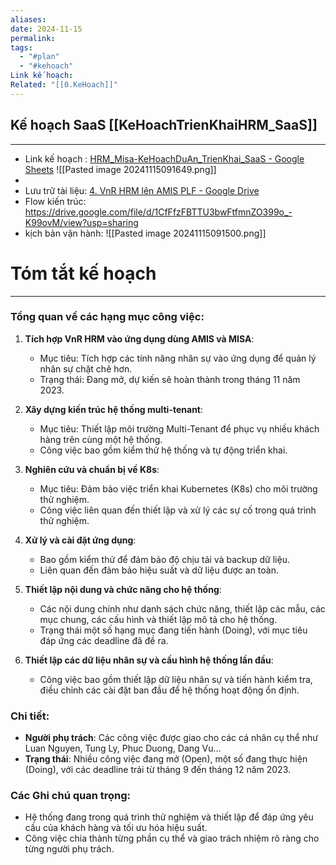 ```yaml
---
aliases: 
date: 2024-11-15
permalink: 
tags:
  - "#plan"
  - "#kehoach"
Link kế hoạch: 
Related: "[[0.KeHoach]]"
---
```

## Kế hoạch SaaS [[KeHoachTrienKhaiHRM_SaaS]]
---
- Link kế hoạch : [HRM_Misa-KeHoachDuAn_TrienKhai_SaaS - Google Sheets](https://docs.google.com/spreadsheets/d/1nH1c2pArAfx6oiTLKkYA8aij98iHeBF2dS6MslR2EwU/edit?gid=2027547186#gid=2027547186)
![[Pasted image 20241115091649.png]]
- 
- Lưu trữ tài liệu: [4. VnR HRM lên AMIS PLF - Google Drive](https://drive.google.com/drive/folders/1ePDN8FDWhBOF0XMaNR9RilLSPjSJUxYN)
- Flow kiến trúc: https://drive.google.com/file/d/1CfFfzFBTTU3bwFtfmnZO399o_-K99ovM/view?usp=sharing
- kịch  bản vận hành: ![[Pasted image 20241115091500.png]]
 
# Tóm tắt kế hoạch
---
### Tổng quan về các hạng mục công việc:
1. **Tích hợp VnR HRM vào ứng dụng dùng AMIS và MISA**:
   - Mục tiêu: Tích hợp các tính năng nhân sự vào ứng dụng để quản lý nhân sự chặt chẽ hơn.
   - Trạng thái: Đang mở, dự kiến sẽ hoàn thành trong tháng 11 năm 2023.

2. **Xây dựng kiến trúc hệ thống multi-tenant**:
   - Mục tiêu: Thiết lập môi trường Multi-Tenant để phục vụ nhiều khách hàng trên cùng một hệ thống.
   - Công việc bao gồm kiểm thử hệ thống và tự động triển khai.

3. **Nghiên cứu và chuẩn bị về K8s**:
   - Mục tiêu: Đảm bảo việc triển khai Kubernetes (K8s) cho môi trường thử nghiệm.
   - Công việc liên quan đến thiết lập và xử lý các sự cố trong quá trình thử nghiệm.

4. **Xử lý và cài đặt ứng dụng**:
   - Bao gồm kiểm thử để đảm bảo độ chịu tải và backup dữ liệu.
   - Liên quan đến đảm bảo hiệu suất và dữ liệu được an toàn.

5. **Thiết lập nội dung và chức năng cho hệ thống**:
   - Các nội dung chính như danh sách chức năng, thiết lập các mẫu, các mục chung, các cấu hình và thiết lập mô tả cho hệ thống.
   - Trạng thái một số hạng mục đang tiến hành (Doing), với mục tiêu đáp ứng các deadline đã đề ra.

6. **Thiết lập các dữ liệu nhân sự và cấu hình hệ thống lần đầu**:
   - Công việc bao gồm thiết lập dữ liệu nhân sự và tiến hành kiểm tra, điều chỉnh các cài đặt ban đầu để hệ thống hoạt động ổn định.

### Chi tiết:
- **Người phụ trách**: Các công việc được giao cho các cá nhân cụ thể như Luan Nguyen, Tung Ly, Phuc Duong, Dang Vu...
- **Trạng thái**: Nhiều công việc đang mở (Open), một số đang thực hiện (Doing), với các deadline trải từ tháng 9 đến tháng 12 năm 2023.

### Các Ghi chú quan trọng:
- Hệ thống đang trong quá trình thử nghiệm và thiết lập để đáp ứng yêu cầu của khách hàng và tối ưu hóa hiệu suất.
- Công việc chia thành từng phần cụ thể và giao trách nhiệm rõ ràng cho từng người phụ trách.

